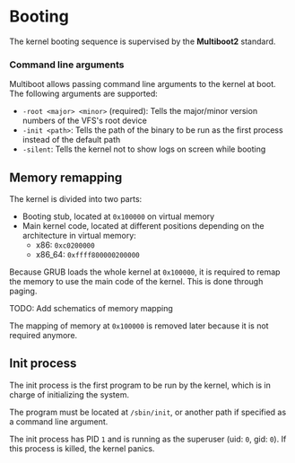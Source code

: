 # Booting

The kernel booting sequence is supervised by the **Multiboot2** standard.

### Command line arguments

Multiboot allows passing command line arguments to the kernel at boot. The following arguments are supported:

- `-root <major> <minor>` (required): Tells the major/minor version numbers of the VFS's root device
- `-init <path>`: Tells the path of the binary to be run as the first process instead of the default path
- `-silent`: Tells the kernel not to show logs on screen while booting

## Memory remapping

The kernel is divided into two parts:
- Booting stub, located at `0x100000` on virtual memory
- Main kernel code, located at different positions depending on the architecture in virtual memory:
  - x86: `0xc0200000`
  - x86_64: `0xffff800000200000`

Because GRUB loads the whole kernel at `0x100000`, it is required to remap the memory to use the main code of the kernel. This is done through paging.

TODO: Add schematics of memory mapping

The mapping of memory at `0x100000` is removed later because it is not required anymore.

## Init process

The init process is the first program to be run by the kernel, which is in charge of initializing the system.

The program must be located at `/sbin/init`, or another path if specified as a command line argument.

The init process has PID `1` and is running as the superuser (uid: `0`, gid: `0`). If this process is killed, the kernel panics.

